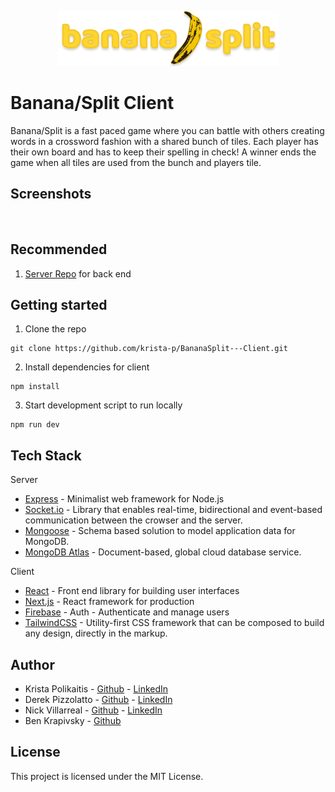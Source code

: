 <p align="center">
  <img src="images/bananasplitlogo.png" />
</p>

# Banana/Split Client

Banana/Split is a fast paced game where you can battle with others creating words in a crossword fashion with a shared bunch of tiles. Each player has their own board and has to keep their spelling in check! A winner ends the game when all tiles are used from the bunch and players tile.

## Screenshots

<p align="center">
  <img src="" />
</p>

## Recommended
1. [Server Repo](https://github.com/Villux-NV/BananaSplit---Server) for back end

## Getting started

1. Clone the repo

```
git clone https://github.com/krista-p/BananaSplit---Client.git
```

2. Install dependencies for client

```
npm install
```


3. Start development script to run locally

```
npm run dev
```

## Tech Stack

Server
- [Express](https://expressjs.com/) - Minimalist web framework for Node.js
- [Socket.io](https://socket.io/) - Library that enables real-time, bidirectional and event-based communication between the crowser and the server.
- [Mongoose](https://sequelize.org/) - Schema based solution to model application data for MongoDB.
- [MongoDB Atlas](https://www.mongodb.com/cloud/atlas) - Document-based, global cloud database service.

Client
- [React](https://reactjs.org/) - Front end library for building user interfaces
- [Next.js](https://nextjs.org/) - React framework for production
- [Firebase](https://firebase.google.com/) - Auth - Authenticate and manage users
- [TailwindCSS](https://tailwindcss.com/) - Utility-first CSS framework that can be composed to build any design, directly in the markup.
## Author

* Krista Polikaitis - [Github](https://github.com/krista-p) - [LinkedIn](https://www.linkedin.com/in/krista-polikaitis/)
* Derek Pizzolatto - [Github](https://github.com/chuck517) - [LinkedIn]()
* Nick Villarreal - [Github](https://github.com/Villux-NV) - [LinkedIn](https://www.linkedin.com/in/nick-villarreal/)
* Ben Krapivsky - [Github](https://github.com/Benkr)

## License

This project is licensed under the MIT License.
